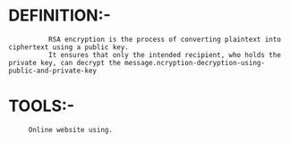 # DEFINITION:- 
              RSA encryption is the process of converting plaintext into ciphertext using a public key.
			  It ensures that only the intended recipient, who holds the private key, can decrypt the message.ncryption-decryption-using-public-and-private-key
# TOOLS:-
         Online website using.
